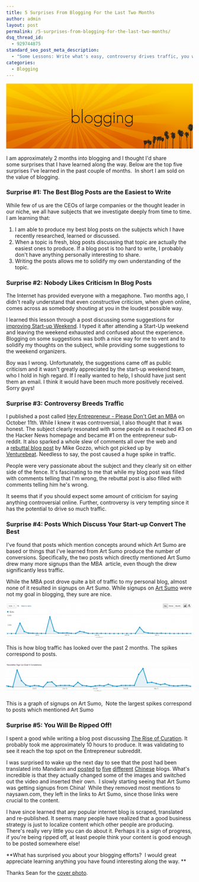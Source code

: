 ```yaml
---
title: 5 Surprises From Blogging For the Last Two Months
author: admin
layout: post
permalink: /5-surprises-from-blogging-for-the-last-two-months/
dsq_thread_id:
  - 929744875
standard_seo_post_meta_description:
  - "Some Lessons: Write what's easy, controversy drives traffic, you will be ripped off, and not all traffic is created equally."
categories:
  - Blogging
---
```

<img src="/blog_assets/2012/11/blogging-photo.png"/>

I am approximately 2 months into blogging and I thought I'd share some surprises that I have learned along the way. Below are the top five surprises I've learned in the past couple of months.  In short I am sold on the value of blogging.

### Surprise #1: The Best Blog Posts are the Easiest to Write

While few of us are the CEOs of large companies or the thought leader in our niche, we all have subjects that we investigate deeply from time to time. I am learning that:

1.  I am able to produce my best blog posts on the subjects which I have recently researched, learned or discussed.
2.  When a topic is fresh, blog posts discussing that topic are actually the easiest ones to produce. If a blog post is too hard to write, I probably don't have anything personally interesting to share.
3.  Writing the posts allows me to solidify my own understanding of the topic.

### Surprise #2: Nobody Likes Criticism In Blog Posts

The Internet has provided everyone with a megaphone. Two months ago, I didn't really understand that even constructive criticism, when given online, comes across as somebody shouting at you in the loudest possible way.

I learned this lesson through a post discussing some suggestions for [improving Start-up Weekend][2]. I typed it after attending a Start-Up weekend and leaving the weekend exhausted and confused about the experience. Blogging on some suggestions was both a nice way for me to vent and to solidify my thoughts on the subject, while providing some suggestions to the weekend organizers.

Boy was I wrong. Unfortunately, the suggestions came off as public criticism and it wasn't greatly appreciated by the start-up weekend team, who I hold in high regard. If I really wanted to help, I should have just sent them an email. I think it would have been much more positively received. Sorry guys!

### Surprise #3: Controversy Breeds Traffic

I published a post called [Hey Entrepreneur - Please Don't Get an MBA][3] on October 11th. While I knew it was controversial, I also thought that it was honest. The subject clearly resonated with some people as it reached #3 on the Hacker News homepage and became #1 on the entrepreneur sub-reddit. It also sparked a whole slew of comments all over the web and a [rebuttal blog post][4] by Mike Gozzo, which got picked up by [Venturebeat][5]. Needless to say, the post caused a huge spike in traffic.

People were very passionate about the subject and they clearly sit on either side of the fence. It's fascinating to me that while my blog post was filled with comments telling that I'm wrong, the rebuttal post is also filled with comments telling him he's wrong.

It seems that if you should expect some amount of criticism for saying anything controversial online. Further, controversy is very tempting since it has the potential to drive so much traffic.

### Surprise #4: Posts Which Discuss Your Start-up Convert The Best

I've found that posts which mention concepts around which Art Sumo are based or things that I've learned from Art Sumo produce the number of conversions. Specifically, the two posts which directly mentioned Art Sumo drew many more signups than the MBA  article, even though the drew significantly less traffic.

While the MBA post drove quite a bit of traffic to my personal blog, almost none of it resulted in signups on Art Sumo. While signups on [Art Sumo][6] were not my goal in blogging, they sure are nice.

<div id="attachment_352" class="wp-caption aligncenter" >
  <a href="/blog_assets/2012/11/Recent-Traffic.png"><img class="size-large wp-image-352" title="Recent Traffic on Naysawn.com" src="/blog_assets/2012/11/Recent-Traffic-1024x195.png" alt="Recent Traffic" /></a><p class="wp-caption-text">
    This is how blog traffic has looked over the past 2 months. The spikes correspond to posts.
  </p>
</div>

<div id="attachment_354" class="wp-caption aligncenter" >
  <a href="/blog_assets/2012/11/Signups.png"><img class="size-large wp-image-354" title="Signups on Art Sumo" src="/blog_assets/2012/11/Signups-1024x174.png" alt="Signups on Art Sumo"  /></a><p class="wp-caption-text">
    This is a graph of signups on Art Sumo,  Note the largest spikes correspond to posts which mentioned Art Sumo
  </p>
</div>

### Surprise #5: You Will Be Ripped Off!

I spent a good while writing a blog post discussing [The Rise of Curation][7]. It probably took me approximately 10 hours to produce. It was validating to see it reach the top spot on the Entrepreneur subreddit.

I was surprised to wake up the next day to see that the post had been translated into Mandarin and [posted][8] [to][9] [five][10] [different][11] [Chinese][12] blogs. What's incredible is that they actually changed some of the images and switched out the video and inserted their own.  I slowly starting seeing that Art Sumo was getting signups from China!  While they removed most mentions to naysawn.com, they left in the links to Art Sumo, since those links were crucial to the content.

I have since learned that any popular internet blog is scraped, translated and re-published. It seems many people have realized that a good business strategy is just to localize content which other people are producing. There's really very little you can do about it. Perhaps it is a sign of progress, if you're being ripped off, at least people think your content is good enough to be posted somewhere else!

**What has surprised you about your blogging efforts?  I would great appreciate learning anything you have found interesting along the way. **

Thanks Sean for the [cover photo][13].

[1]: /blog_assets/2012/11/blogging-photo.png
[2]: http://naysawn.com/some-suggestions-for-improving-startup-weekend/
[3]: http://naysawn.com/hey-entrepreneur-please-dont-get-an-mba/
[4]: http://appifier.wordpress.com/2012/10/11/hey-entrepreneur-please-get-an-mba/
[5]: http://venturebeat.com/2012/10/12/benefits-mba/
[6]: http://www.artsumo.com
[7]: http://naysawn.com/the-magic-of-providing-less-2/
[8]: http://reynold.cn/?p=402
[9]: http://digest.definite.name/to-provide-users-with-less-choice-in-fact-be-a-better-choice.html
[10]: http://www.iitime.com/i/31223.html
[11]: http://www.html5area.com/2012/11/02/9660/
[12]: http://walkpai.com/%E4%B8%BA%E7%94%A8%E6%88%B7%E6%8F%90%E4%BE%9B%E6%9B%B4%E5%B0%91%E9%80%89%E6%8B%A9%EF%BC%8C%E5%85%B6%E5%AE%9E%E6%98%AF%E6%9B%B4%E5%A5%BD%E7%9A%84%E9%80%89%E6%8B%A9/
[13]: http://www.flickr.com/photos/smemon/4455035915/